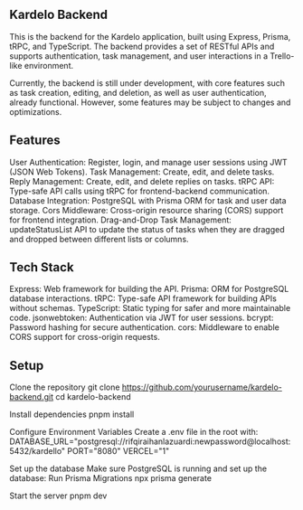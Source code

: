 ## Kardelo Backend

This is the backend for the Kardelo application, built using Express, Prisma, tRPC, and TypeScript. The backend provides a set of RESTful APIs and supports authentication, task management, and user interactions in a Trello-like environment.

Currently, the backend is still under development, with core features such as task creation, editing, and deletion, as well as user authentication, already functional. However, some features may be subject to changes and optimizations.

## Features
User Authentication: Register, login, and manage user sessions using JWT (JSON Web Tokens). Task Management: Create, edit, and delete tasks. Reply Management: Create, edit, and delete replies on tasks. tRPC API: Type-safe API calls using tRPC for frontend-backend communication. Database Integration: PostgreSQL with Prisma ORM for task and user data storage. Cors Middleware: Cross-origin resource sharing (CORS) support for frontend integration. Drag-and-Drop Task Management: updateStatusList API to update the status of tasks when they are dragged and dropped between different lists or columns.

## Tech Stack
Express: Web framework for building the API. Prisma: ORM for PostgreSQL database interactions. tRPC: Type-safe API framework for building APIs without schemas. TypeScript: Static typing for safer and more maintainable code. jsonwebtoken: Authentication via JWT for user sessions. bcrypt: Password hashing for secure authentication. cors: Middleware to enable CORS support for cross-origin requests.

## Setup
Clone the repository
git clone https://github.com/yourusername/kardelo-backend.git cd kardelo-backend

Install dependencies pnpm install

Configure Environment Variables Create a .env file in the root with:
DATABASE_URL="postgresql://rifqiraihanlazuardi:newpassword@localhost:5432/kardello" PORT="8080" VERCEL="1"

Set up the database Make sure PostgreSQL is running and set up the database:
Run Prisma Migrations 
npx prisma generate 

Start the server 
pnpm dev
